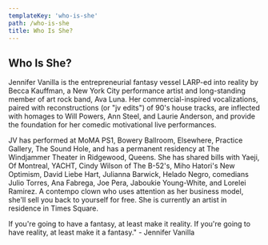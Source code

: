 ```yaml
---
templateKey: 'who-is-she'
path: /who-is-she
title: Who Is She?
---
```


## Who Is She?

Jennifer Vanilla is the entrepreneurial fantasy vessel LARP-ed into reality by Becca Kauffman, a New York City performance artist and long-standing member of art rock band, Ava Luna. Her commercial-inspired vocalizations, paired with reconstructions (or "jv edits") of 90's house tracks, are inflected with homages to Will Powers, Ann Steel, and Laurie Anderson, and provide the foundation for her comedic motivational live performances.

JV has performed at MoMA PS1, Bowery Ballroom, Elsewhere, Practice Gallery, The Sound Hole, and has a permanent residency at The Windjammer Theater in Ridgewood, Queens. She has shared bills with Yaeji, Of Montreal, YACHT, Cindy Wilson of The B-52's, Miho Hatori's New Optimism, David Liebe Hart, Julianna Barwick, Helado Negro, comedians Julio Torres, Ana Fabrega, Joe Pera, Jaboukie Young-White, and Lorelei Ramirez. A contempo clown who uses attention as her business model, she'll sell you back to yourself for free. She is currently an artist in residence in Times Square.

If you're going to have a fantasy, at least make it reality. If you're going to have reality, at least make it a fantasy." - Jennifer Vanilla

